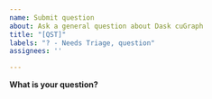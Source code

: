 ```yaml
---
name: Submit question
about: Ask a general question about Dask cuGraph
title: "[QST]"
labels: "? - Needs Triage, question"
assignees: ''

---
```


**What is your question?**
